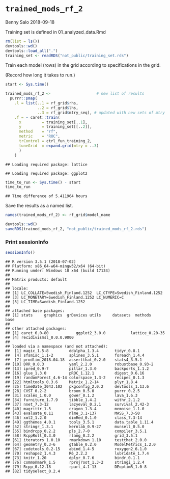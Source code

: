 `trained_mods_rf_2`
================
Benny Salo
2018-09-18

Training set is defined in 01\_analyzed\_data.Rmd

``` r
rm(list = ls())
devtools::wd()
devtools::load_all(".")
training_set <- readRDS("not_public/training_set.rds")
```

Train each model (rows) in the grid according to specifications in the grid.

(Record how long it takes to run.)

``` r
start <- Sys.time()

trained_mods_rf_2 <-                    # new list of results
  purrr::pmap(
    .l = list(..1 = rf_grid$rhs,
              ..2 = rf_grid$lhs,
              ..3 = rf_grid$mtry_seq), # updated with new sets of mtry values
    .f = ~ caret::train(
      x         = training_set[..1],
      y         = training_set[[..2]],
      method    = "rf",
      metric    = "ROC",
      trControl = ctrl_fun_training_2,
      tuneGrid  = expand.grid(mtry = ..3)
      )
    )
```

    ## Loading required package: lattice

    ## Loading required package: ggplot2

``` r
time_to_run <- Sys.time() - start
time_to_run
```

    ## Time difference of 5.411964 hours

Save the results as a named list.

``` r
names(trained_mods_rf_2) <- rf_grid$model_name
```

``` r
devtools::wd()
saveRDS(trained_mods_rf_2, "not_public/trained_mods_rf_2.rds")
```

### Print sessionInfo

``` r
sessionInfo()
```

    ## R version 3.5.1 (2018-07-02)
    ## Platform: x86_64-w64-mingw32/x64 (64-bit)
    ## Running under: Windows 10 x64 (build 17134)
    ## 
    ## Matrix products: default
    ## 
    ## locale:
    ## [1] LC_COLLATE=Swedish_Finland.1252  LC_CTYPE=Swedish_Finland.1252   
    ## [3] LC_MONETARY=Swedish_Finland.1252 LC_NUMERIC=C                    
    ## [5] LC_TIME=Swedish_Finland.1252    
    ## 
    ## attached base packages:
    ## [1] stats     graphics  grDevices utils     datasets  methods   base     
    ## 
    ## other attached packages:
    ## [1] caret_6.0-80            ggplot2_3.0.0           lattice_0.20-35        
    ## [4] recidivismsl_0.0.0.9000
    ## 
    ## loaded via a namespace (and not attached):
    ##  [1] magic_1.5-8         ddalpha_1.3.4       tidyr_0.8.1        
    ##  [4] sfsmisc_1.1-2       splines_3.5.1       foreach_1.4.4      
    ##  [7] prodlim_2018.04.18  assertthat_0.2.0    stats4_3.5.1       
    ## [10] DRR_0.0.3           yaml_2.2.0          robustbase_0.93-2  
    ## [13] ipred_0.9-7         pillar_1.3.0        backports_1.1.2    
    ## [16] glue_1.3.0          pROC_1.12.1         digest_0.6.16      
    ## [19] randomForest_4.6-14 colorspace_1.3-2    recipes_0.1.3      
    ## [22] htmltools_0.3.6     Matrix_1.2-14       plyr_1.8.4         
    ## [25] timeDate_3043.102   pkgconfig_2.0.2     devtools_1.13.6    
    ## [28] CVST_0.2-2          broom_0.5.0         purrr_0.2.5        
    ## [31] scales_1.0.0        gower_0.1.2         lava_1.6.3         
    ## [34] furniture_1.7.9     tibble_1.4.2        withr_2.1.2        
    ## [37] nnet_7.3-12         lazyeval_0.2.1      survival_2.42-3    
    ## [40] magrittr_1.5        crayon_1.3.4        memoise_1.1.0      
    ## [43] evaluate_0.11       nlme_3.1-137        MASS_7.3-50        
    ## [46] xml2_1.2.0          dimRed_0.1.0        class_7.3-14       
    ## [49] ggthemes_4.0.1      tools_3.5.1         data.table_1.11.4  
    ## [52] stringr_1.3.1       kernlab_0.9-27      munsell_0.5.0      
    ## [55] bindrcpp_0.2.2      pls_2.7-0           compiler_3.5.1     
    ## [58] RcppRoll_0.3.0      rlang_0.2.2         grid_3.5.1         
    ## [61] iterators_1.0.10    rmarkdown_1.10      testthat_2.0.0     
    ## [64] geometry_0.3-6      gtable_0.2.0        ModelMetrics_1.2.0 
    ## [67] codetools_0.2-15    abind_1.4-5         roxygen2_6.1.0     
    ## [70] reshape2_1.4.3      R6_2.2.2            lubridate_1.7.4    
    ## [73] knitr_1.20          dplyr_0.7.6         bindr_0.1.1        
    ## [76] commonmark_1.5      rprojroot_1.3-2     stringi_1.2.4      
    ## [79] Rcpp_0.12.18        rpart_4.1-13        DEoptimR_1.0-8     
    ## [82] tidyselect_0.2.4

